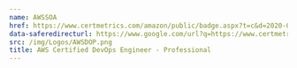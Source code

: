 ```yaml
---
name: AWSSOA
href: https://www.certmetrics.com/amazon/public/badge.aspx?t=c&d=2020-02-15&i=5&ci=AWS01026000
data-saferedirecturl: https://www.google.com/url?q=https://www.certmetrics.com/amazon/public/badge.aspx?t%3Dc%26d%3D2020-02-15%26i%3D5%26ci%3DAWS01026000&source=gmail&ust=1581976118182000&usg=AFQjCNHT6v0adXyeNCXZTf0J54eoMJC2nQ
src: /img/Logos/AWSDOP.png
title: AWS Certified DevOps Engineer - Professional
---
```

